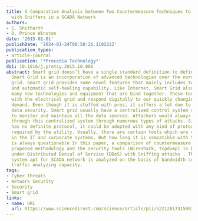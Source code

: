 ```yaml
---
title: A Comparative Analysis between Two Countermeasure Techniques to Detect DDoS
  with Sniffers in a SCADA Network
authors:
- S. Shitharth
- D. Prince Winston
date: '2015-01-01'
publishDate: '2024-01-24T08:50:26.110222Z'
publication_types:
- article-journal
publication: '*Procedia Technology*'
doi: 10.1016/j.protcy.2015.10.086
abstract: Smart grid doesn’t have a single standard definition to define it. Commonly,
  Smart Grid is an incorporation of advanced technologies over the normal electrical
  grid. Smart grid provides some novel features that mainly includes two way communication
  and automatic self-healing capability. Like Internet, Smart Grid also consists of
  many new technologies and equipment that are bind together. These technologies works
  with the electrical grid and respond digitally to our quickly changing electric
  demand. Even though it is stuffed with pros, it suffers a lot due to its fragile
  data security. Smart grid usually have a centralized control system called SCADA
  to monitor and maintain all the data sources. Attackers would always tend to sneak
  through this centralized system through numerous types of attacks. Since SCADA system
  has no definite protocol, it could be adopted with any kind of protocol that is
  required by the utility. Usually, there are certain tools which are commonly used
  in the IT and corporate systems. But how long it is compatible with SCADA network
  is always questionable In this paper, a comparison of countermeasure between the
  proposed methodology and the security tools (Wireshark, tcpdump) is been analyzed
  under Distributed Denial of Service (DDoS) with Sniffing attacks . The security
  system apt for SCADA network is analyzed on the basis of bandwidth consumption and
  traffic analyzing capacity.
tags:
- Cyber Threats
- Network Security
- Security
- Smart grid
links:
- name: URL
  url: https://www.sciencedirect.com/science/article/pii/S221201731500314X
---
```

